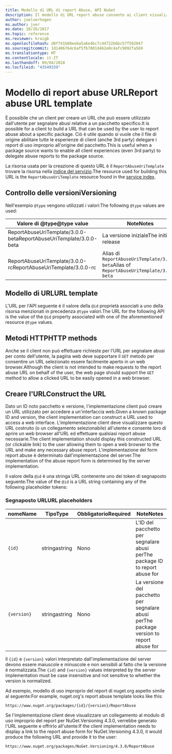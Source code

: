 ```yaml
---
title: Modello di URL di report Abuse, API NuGet
description: Il modello di URL report abuse consente ai client visualizzare un collegamento nell'interfaccia utente di loro.
author: joelverhagen
ms.author: jver
ms.date: 10/26/2017
ms.topic: reference
ms.reviewer: kraigb
ms.openlocfilehash: d0ff41b08eeba5a6e4bc7c44722b6bc57f502047
ms.sourcegitcommit: 1d1406764c6af5fb7801d462e0c4afc9092fa569
ms.translationtype: MT
ms.contentlocale: it-IT
ms.lasthandoff: 09/04/2018
ms.locfileid: "43549339"
---
```

# <a name="report-abuse-url-template"></a><span data-ttu-id="780a9-103">Modello di report abuse URL</span><span class="sxs-lookup"><span data-stu-id="780a9-103">Report abuse URL template</span></span>

<span data-ttu-id="780a9-104">È possibile che un client per creare un URL che può essere utilizzato dall'utente per segnalare abusi relative a un pacchetto specifico.</span><span class="sxs-lookup"><span data-stu-id="780a9-104">It is possible for a client to build a URL that can be used by the user to report abuse about a specific package.</span></span> <span data-ttu-id="780a9-105">Ciò è utile quando si vuole che il file di origine abilitare tutte le esperienze di client (anche 3rd party) delegare i report di uso improprio all'origine del pacchetto.</span><span class="sxs-lookup"><span data-stu-id="780a9-105">This is useful when a package source wants to enable all client experiences (even 3rd party) to delegate abuse reports to the package source.</span></span>

<span data-ttu-id="780a9-106">La risorsa usata per la creazione di questo URL è il `ReportAbuseUriTemplate` trovare la risorsa nella [indice del servizio](service-index.md).</span><span class="sxs-lookup"><span data-stu-id="780a9-106">The resource used for building this URL is the `ReportAbuseUriTemplate` resource found in the [service index](service-index.md).</span></span>

## <a name="versioning"></a><span data-ttu-id="780a9-107">Controllo delle versioni</span><span class="sxs-lookup"><span data-stu-id="780a9-107">Versioning</span></span>

<span data-ttu-id="780a9-108">Nell'esempio `@type` vengono utilizzati i valori:</span><span class="sxs-lookup"><span data-stu-id="780a9-108">The following `@type` values are used:</span></span>

<span data-ttu-id="780a9-109">Valore di @type</span><span class="sxs-lookup"><span data-stu-id="780a9-109">@type value</span></span>                       | <span data-ttu-id="780a9-110">Note</span><span class="sxs-lookup"><span data-stu-id="780a9-110">Notes</span></span>
--------------------------------- | -----
<span data-ttu-id="780a9-111">ReportAbuseUriTemplate/3.0.0-beta</span><span class="sxs-lookup"><span data-stu-id="780a9-111">ReportAbuseUriTemplate/3.0.0-beta</span></span> | <span data-ttu-id="780a9-112">La versione iniziale</span><span class="sxs-lookup"><span data-stu-id="780a9-112">The initial release</span></span>
<span data-ttu-id="780a9-113">ReportAbuseUriTemplate/3.0.0-rc</span><span class="sxs-lookup"><span data-stu-id="780a9-113">ReportAbuseUriTemplate/3.0.0-rc</span></span>   | <span data-ttu-id="780a9-114">Alias di `ReportAbuseUriTemplate/3.0.0-beta`</span><span class="sxs-lookup"><span data-stu-id="780a9-114">Alias of `ReportAbuseUriTemplate/3.0.0-beta`</span></span>

## <a name="url-template"></a><span data-ttu-id="780a9-115">Modello di URL</span><span class="sxs-lookup"><span data-stu-id="780a9-115">URL template</span></span>

<span data-ttu-id="780a9-116">L'URL per l'API seguente è il valore della `@id` proprietà associati a uno della risorsa menzionati in precedenza `@type` valori.</span><span class="sxs-lookup"><span data-stu-id="780a9-116">The URL for the following API is the value of the `@id` property associated with one of the aforementioned resource `@type` values.</span></span>

## <a name="http-methods"></a><span data-ttu-id="780a9-117">Metodi HTTP</span><span class="sxs-lookup"><span data-stu-id="780a9-117">HTTP methods</span></span>

<span data-ttu-id="780a9-118">Anche se il client non può effettuare richieste per l'URL per segnalare abusi per conto dell'utente, la pagina web deve supportare il `GET` metodo per consentire un URL selezionato essere facilmente aperto in un web browser.</span><span class="sxs-lookup"><span data-stu-id="780a9-118">Although the client is not intended to make requests to the report abuse URL on behalf of the user, the web page should support the `GET` method to allow a clicked URL to be easily opened in a web browser.</span></span>

## <a name="construct-the-url"></a><span data-ttu-id="780a9-119">Creare l'URL</span><span class="sxs-lookup"><span data-stu-id="780a9-119">Construct the URL</span></span>

<span data-ttu-id="780a9-120">Dato un ID noto pacchetto e versione, l'implementazione client può creare un URL utilizzato per accedere a un'interfaccia web.</span><span class="sxs-lookup"><span data-stu-id="780a9-120">Given a known package ID and version, the client implementation can construct a URL used to access a web interface.</span></span> <span data-ttu-id="780a9-121">L'implementazione client deve visualizzare questo URL costruito (o un collegamento selezionabile) all'utente e consente loro di aprire un web browser all'URL ed effettuare qualsiasi report abuse necessarie.</span><span class="sxs-lookup"><span data-stu-id="780a9-121">The client implementation should display this constructed URL (or clickable link) to the user allowing them to open a web browser to the URL and make any necessary abuse report.</span></span> <span data-ttu-id="780a9-122">L'implementazione del form report abuse è determinato dall'implementazione del server.</span><span class="sxs-lookup"><span data-stu-id="780a9-122">The implementation of the abuse report form is determined by the server implementation.</span></span>

<span data-ttu-id="780a9-123">Il valore della `@id` è una stringa URL contenente uno dei token di segnaposto seguente:</span><span class="sxs-lookup"><span data-stu-id="780a9-123">The value of the `@id` is a URL string containing any of the following placeholder tokens:</span></span>

### <a name="url-placeholders"></a><span data-ttu-id="780a9-124">Segnaposto URL</span><span class="sxs-lookup"><span data-stu-id="780a9-124">URL placeholders</span></span>

<span data-ttu-id="780a9-125">nome</span><span class="sxs-lookup"><span data-stu-id="780a9-125">Name</span></span>        | <span data-ttu-id="780a9-126">Tipo</span><span class="sxs-lookup"><span data-stu-id="780a9-126">Type</span></span>    | <span data-ttu-id="780a9-127">Obbligatorio</span><span class="sxs-lookup"><span data-stu-id="780a9-127">Required</span></span> | <span data-ttu-id="780a9-128">Note</span><span class="sxs-lookup"><span data-stu-id="780a9-128">Notes</span></span>
----------- | ------- | -------- | -----
`{id}`      | <span data-ttu-id="780a9-129">stringa</span><span class="sxs-lookup"><span data-stu-id="780a9-129">string</span></span>  | <span data-ttu-id="780a9-130">No</span><span class="sxs-lookup"><span data-stu-id="780a9-130">no</span></span>       | <span data-ttu-id="780a9-131">L'ID del pacchetto per segnalare abusi per</span><span class="sxs-lookup"><span data-stu-id="780a9-131">The package ID to report abuse for</span></span>
`{version}` | <span data-ttu-id="780a9-132">stringa</span><span class="sxs-lookup"><span data-stu-id="780a9-132">string</span></span>  | <span data-ttu-id="780a9-133">No</span><span class="sxs-lookup"><span data-stu-id="780a9-133">no</span></span>       | <span data-ttu-id="780a9-134">La versione del pacchetto per segnalare abusi per</span><span class="sxs-lookup"><span data-stu-id="780a9-134">The package version to report abuse for</span></span>

<span data-ttu-id="780a9-135">Il `{id}` e `{version}` valori interpretato dall'implementazione del server devono essere maiuscole e minuscole e non sensibili al fatto che la versione è normalizzata.</span><span class="sxs-lookup"><span data-stu-id="780a9-135">The `{id}` and `{version}` values interpreted by the server implementation must be case insensitive and not sensitive to whether the version is normalized.</span></span>

<span data-ttu-id="780a9-136">Ad esempio, modello di uso improprio del report di nuget.org aspetto simile al seguente:</span><span class="sxs-lookup"><span data-stu-id="780a9-136">For example, nuget.org's report abuse template looks like this:</span></span>

    https://www.nuget.org/packages/{id}/{version}/ReportAbuse

<span data-ttu-id="780a9-137">Se l'implementazione client deve visualizzare un collegamento al modulo di uso improprio del report per NuGet.Versioning 4.3.0, verrebbe generato l'URL seguente e offrirlo all'utente:</span><span class="sxs-lookup"><span data-stu-id="780a9-137">If the client implementation needs to display a link to the report abuse form for NuGet.Versioning 4.3.0, it would produce the following URL and provide it to the user:</span></span>

    https://www.nuget.org/packages/NuGet.Versioning/4.3.0/ReportAbuse
